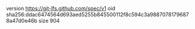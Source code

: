 version https://git-lfs.github.com/spec/v1
oid sha256:ddac6474564d693aed5255b845500112f8c594c3a98870781796878a47d0e46b
size 904
